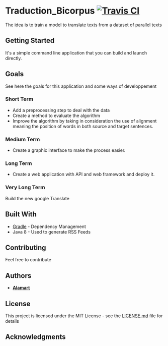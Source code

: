 # Traduction_Bicorpus [![Travis CI](https://api.travis-ci.org/alamart/Traduction_Bicorpus.svg?branch=master)](https://api.travis-ci.org/alamart/Traduction_Bicorpus.svg?branch=master)
The idea is to train a model to translate texts from a dataset of parallel texts

## Getting Started

It's a simple command line application that you can build and launch directly.

## Goals
See here the goals for this application and some ways of developpement

### Short Term

* Add a preprocessing step to deal with the data
* Create a method to evaluate the algorithm
* Improve the algorithm by taking in consideration the use of alignment meaning the position of words in both source and target sentences.

### Medium Term

* Create a graphic interface to make the process easier.

### Long Term

* Create a web application with API and web framework and deploy it.


### Very Long Term

Build the new google Translate 



## Built With

* [Gradle](https://gradle.org/) - Dependency Management
* Java 8 - Used to generate RSS Feeds

## Contributing

Feel free to contribute

## Authors

* [**Alamart**](https://github.com/alamart)

## License

This project is licensed under the MIT License - see the [LICENSE.md](LICENSE) file for details

## Acknowledgments
